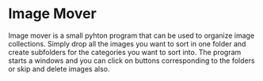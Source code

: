 # Image Mover

Image mover is a small pyhton program that can be used to organize image collections. Simply drop all the images you want to sort in one folder and create subfolders for the categories you want to sort into. The program starts a windows and you can click on buttons corresponding to the folders or skip and delete images also.
